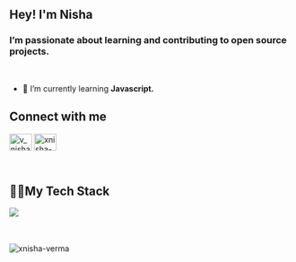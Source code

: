 <h2 align="left">Hey! I'm Nisha</h2>
<h3 align="left">I’m passionate about learning and contributing to open source projects.</h3><br>

- 🌱 I’m currently learning **Javascript.**
  <br>
<h2 align="left">Connect with me</h2>
<p align="left">
<a href="https://twitter.com/v_nishaaa" target="blank"><img align="center" src="https://raw.githubusercontent.com/rahuldkjain/github-profile-readme-generator/master/src/images/icons/Social/twitter.svg" alt="v_nishaaa" height="30" width="40" /></a>
<a href="https://linkedin.com/in/xnisha-verma" target="blank"><img align="center" src="https://raw.githubusercontent.com/rahuldkjain/github-profile-readme-generator/master/src/images/icons/Social/linked-in-alt.svg" alt="xnisha-verma" height="30" width="40" /></a>
</p>

<br>
<h2 align="left">👨‍💻My Tech Stack</h2>
<div align="left">
  <img src="https://skillicons.dev/icons?i=java,js,html,css,c,tailwindcss" />
</div> <br><br>
<p align="left"> <img src="https://komarev.com/ghpvc/?username=xnisha-verma&label=Profile%20views&color=0e75b6&style=flat" alt="xnisha-verma" /> </p>
